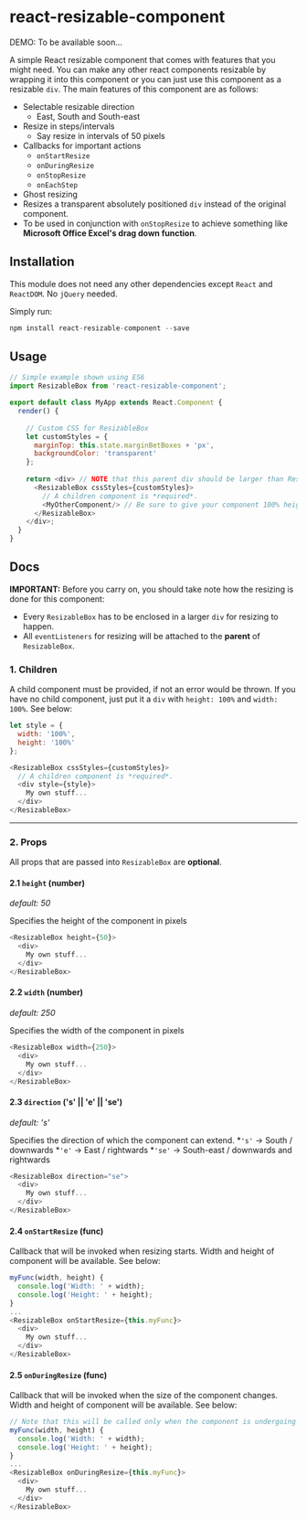 # react-resizable-component

DEMO: To be available soon...

A simple React resizable component that comes with features that you might need.
You can make any other react components resizable by wrapping it into this component or you can just use this component as a resizable `div`. 
The main features of this component are as follows:
* Selectable resizable direction
  * East, South and South-east
* Resize in steps/intervals
  * Say resize in intervals of 50 pixels
* Callbacks for important actions
  * `onStartResize`
  * `onDuringResize`
  * `onStopResize`
  * `onEachStep`
* Ghost resizing
 * Resizes a transparent absolutely positioned `div` instead of the original component.
 * To be used in conjunction with `onStopResize` to achieve something like __Microsoft Office Excel's drag down function__.

## Installation
This module does not need any other dependencies except `React` and `ReactDOM`. No `jQuery` needed.

Simply run:
```javascript
npm install react-resizable-component --save
```
## Usage
```javascript
// Simple example shown using ES6
import ResizableBox from 'react-resizable-component';

export default class MyApp extends React.Component {
  render() {
  
    // Custom CSS for ResizableBox
    let customStyles = {
      marginTop: this.state.marginBetBoxes + 'px',
      backgroundColor: 'transparent'
    };
    
    return <div> // NOTE that this parent div should be larger than ResizableBox, if not it can't be resized
      <ResizableBox cssStyles={customStyles}>
        // A children component is *required*.
        <MyOtherComponent/> // Be sure to give your component 100% height and width for it to be resizable
      </ResizableBox>
    </div>;
  }
}
```
## Docs
__IMPORTANT:__ Before you carry on, you should take note how the resizing is done for this component: 
* Every `ResizableBox` has to be enclosed in a larger `div` for resizing to happen. 
* All `eventListeners` for resizing will be attached to the __parent__ of `ResizableBox`.

### 1. Children
A child component must be provided, if not an error would be thrown. If you have no child component, just put it a `div` with `height: 100%` and `width: 100%`. See below:
```javascript
let style = {
  width: '100%',
  height: '100%'
};

<ResizableBox cssStyles={customStyles}>
  // A children component is *required*.
  <div style={style}>
    My own stuff...
  </div>
</ResizableBox>
```
---
### 2. Props
All props that are passed into `ResizableBox` are __optional__.

#### 2.1 `height` (number)
_default: 50_

Specifies the height of the component in pixels
```javascript
<ResizableBox height={50}>
  <div>
    My own stuff...
  </div>
</ResizableBox>
```
#### 2.2 `width` (number) 
_default: 250_

Specifies the width of the component in pixels
```javascript
<ResizableBox width={250}>
  <div>
    My own stuff...
  </div>
</ResizableBox>
```
#### 2.3 `direction` ('s' || 'e' || 'se')
_default: 's'_

Specifies the direction of which the component can extend.
*`'s'` -> South / downwards
*`'e'` -> East / rightwards
*`'se'` -> South-east / downwards and rightwards
```javascript
<ResizableBox direction="se">
  <div>
    My own stuff...
  </div>
</ResizableBox>
```
#### 2.4 `onStartResize` (func)
Callback that will be invoked when resizing starts. Width and height of component will be available. See below:
```javascript
myFunc(width, height) {
  console.log('Width: ' + width);
  console.log('Height: ' + height);
}
...
<ResizableBox onStartResize={this.myFunc}>
  <div>
    My own stuff...
  </div>
</ResizableBox>
```
#### 2.5 `onDuringResize` (func)
Callback that will be invoked when the size of the component changes. Width and height of component will be available. See below:
```javascript
// Note that this will be called only when the component is undergoing resizing and will be called multiple times.
myFunc(width, height) {
  console.log('Width: ' + width);
  console.log('Height: ' + height);
}
...
<ResizableBox onDuringResize={this.myFunc}>
  <div>
    My own stuff...
  </div>
</ResizableBox>
```
